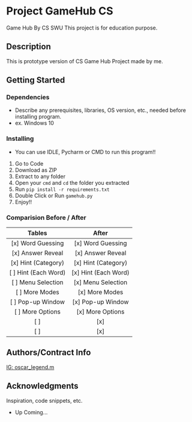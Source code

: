 # Project GameHub CS
Game Hub By CS SWU
This project is for education purpose.

## Description

This is prototype version of CS Game Hub Project made by me.

## Getting Started

### Dependencies

* Describe any prerequisites, libraries, OS version, etc., needed before installing program.
* ex. Windows 10

### Installing

* You can use IDLE, Pycharm or CMD to run this program!!
1. Go to Code
2. Download as ZIP
3. Extract to any folder
4. Open your `cmd` and `cd` the folder you extracted
5. Run `pip install -r requirements.txt`
6. Double Click or Run `gamehub.py`
7. Enjoy!!

### Comparision Before / After

| Tables              | After               |
|:-------------------:|:-------------------:|
|[x] Word Guessing    |[x] Word Guessing    |
|[x] Answer Reveal    |[x] Answer Reveal    |
|[x] Hint (Category)  |[x] Hint (Category)  |
|[ ] Hint (Each Word) |[x] Hint (Each Word) |
|[ ] Menu Selection   |[x] Menu Selection   |
|[ ] More Modes       |[x] More Modes       |
|[ ] Pop-up Window    |[x] Pop-up Window    |
|[ ] More Options     |[x] More Options     |
|[ ] |[x] |
|[ ] |[x] |

## Authors/Contract Info

[IG: oscar_legend.m](https://www.instagram.com/oscar_legend.m)

## Acknowledgments

Inspiration, code snippets, etc.
* Up Coming...
